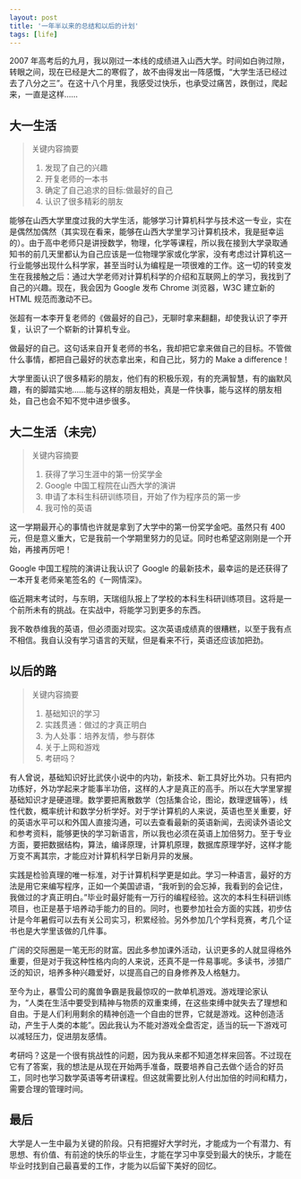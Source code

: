 ```yaml
---
layout: post
title: '一年半以来的总结和以后的计划'
tags: [life]
---
```



2007 年高考后的九月，我以刚过一本线的成绩进入山西大学。时间如白驹过隙，转眼之间，现在已经是大二的寒假了，故不由得发出一阵感慨，“大学生活已经过去了八分之三”。在这十八个月里，我感受过快乐，也承受过痛苦，跌倒过，爬起来，一直是这样……

## 大一生活

> 关键内容摘要
>
> 1. 发现了自己的兴趣
> 2. 开复老师的一本书
> 3. 确定了自己追求的目标:做最好的自己
> 4. 认识了很多精彩的朋友

能够在山西大学里度过我的大学生活，能够学习计算机科学与技术这一专业，实在是偶然加偶然（其实现在看来，能够在山西大学里学习计算机技术，我是挺幸运的）。由于高中老师只是讲授数学，物理，化学等课程，所以我在接到大学录取通知书的前几天里都认为自己应该是一位物理学家或化学家，没有考虑过计算机这一行业能够出现什么科学家，甚至当时认为编程是一项很难的工作。这一切的转变发生在我接触之后：通过大学老师对计算机科学的介绍和互联网上的学习，我找到了自己的兴趣。现在，我会因为 Google 发布 Chrome 浏览器，W3C 建立新的 HTML 规范而激动不已。

张超有一本李开复老师的《做最好的自己》，无聊时拿来翻翻，却使我认识了李开复，认识了一个崭新的计算机专业。

做最好的自己。这句话来自开复老师的书名，我却把它拿来做自己的目标。不管做什么事情，都把自己最好的状态拿出来，和自己比，努力的 Make a difference！

大学里面认识了很多精彩的朋友，他们有的积极乐观，有的充满智慧，有的幽默风趣，有的脚踏实地……能与这样的朋友相处，真是一件快事，能与这样的朋友相处，自己也会不知不觉中进步很多。

## 大二生活（未完）

> 关键内容摘要
>
> 1. 获得了学习生涯中的第一份奖学金
> 2. Google 中国工程院在山西大学的演讲
> 3. 申请了本科生科研训练项目，开始了作为程序员的第一步
> 4. 我可怜的英语

这一学期最开心的事情也许就是拿到了大学中的第一份奖学金吧。虽然只有 400 元，但是意义重大，它是我前一个学期里努力的见证。同时也希望这刚刚是一个开始，再接再厉吧！

Google 中国工程院的演讲让我认识了 Google 的最新技术，最幸运的是还获得了一本开复老师亲笔签名的《一网情深》。

临近期末考试时，与东明，天瑞组队报上了学校的本科生科研训练项目。这将是一个前所未有的挑战。在实战中，将能学习到更多的东西。

我不敢恭维我的英语，但必须面对现实。这次英语成绩真的很糟糕，以至于我有点不相信。我自认没有学习语言的天赋，但是看来不行，英语还应该加把劲。

## 以后的路

> 关键内容摘要
>
> 1. 基础知识的学习
> 2. 实践贯通：做过的才真正明白
> 3. 为人处事：培养友情，参与群体
> 4. 关于上网和游戏
> 5. 考研吗？

有人曾说，基础知识好比武侠小说中的内功，新技术、新工具好比外功。只有把内功练好，外功学起来才能事半功倍，这样的人才是真正的高手。所以在大学里掌握基础知识才是硬道理。数学要把离散数学（包括集合论，图论，数理逻辑等），线性代数，概率统计和数学分析学好。对于学计算机的人来说，英语也至关重要，好的英语水平可以和外国人直接沟通，可以去查看最新的英语新闻，去阅读外语论文和参考资料，能够更快的学习新语言，所以我也必须在英语上加倍努力。至于专业方面，要把数据结构，算法，编译原理，计算机原理，数据库原理学好，这样才能万变不离其宗，才能应对计算机科学日新月异的发展。

实践是检验真理的唯一标准，对于计算机科学更是如此。学习一种语言，最好的方法是用它来编写程序，正如一个美国谚语，“我听到的会忘掉，我看到的会记住，我做过的才真正明白。”毕业时最好能有一万行的编程经验。这次的本科生科研训练项目，也正是基于培养动手能力的目的。同时，也要参加社会方面的实践，初步估计是今年暑假可以去有关公司实习，积累经验。另外参加几个学科竞赛，考几个证书也是大学里该做的几件事。

广阔的交际圈是一笔无形的财富。因此多参加课外活动，认识更多的人就显得格外重要，但是对于我这种性格内向的人来说，还真不是一件易事呢。多读书，涉猎广泛的知识，培养多种兴趣爱好，以提高自己的自身修养及人格魅力。

至今为止，暴雪公司的魔兽争霸是我最惊叹的一款单机游戏。游戏理论家认为，“人类在生活中要受到精神与物质的双重束缚，在这些束缚中就失去了理想和自由。于是人们利用剩余的精神创造一个自由的世界，它就是游戏。这种创造活动，产生于人类的本能”。因此我认为不能对游戏全盘否定，适当的玩一下游戏可以减轻压力，促进朋友感情。

考研吗？这是一个很有挑战性的问题，因为我从来都不知道怎样来回答。不过现在它有了答案，我的想法是从现在开始两手准备，既要培养自己去做个适合的好员工，同时也学习数学英语等考研课程。但这就需要比别人付出加倍的时间和精力，需要合理的管理时间。

## 最后

大学是人一生中最为关键的阶段。只有把握好大学时光，才能成为一个有潜力、有思想、有价值、有前途的快乐的毕业生，才能在学习中享受到最大的快乐，才能在毕业时找到自己最喜爱的工作，才能为以后留下美好的回忆。
